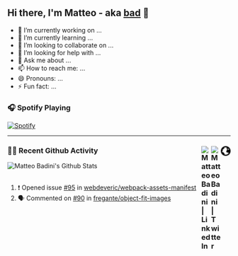 ## Hi there, I'm Matteo - aka [bad][website] 👋

- 🔭 I’m currently working on ...
- 🌱 I’m currently learning ...
- 👯 I’m looking to collaborate on ...
- 🤔 I’m looking for help with ...
- 💬 Ask me about ...
- 📫 How to reach me: ...
- 😄 Pronouns: ...
- ⚡ Fun fact: ...

### 🎧 Spotify Playing

[![Spotify](https://novatorem-bice.vercel.app/api/spotify)](https://open.spotify.com/user/matteobad)

---

### 🐱‍👤 Recent Github Activity [<img align="right" alt="matteobad.github.io" width="22px" src="https://raw.githubusercontent.com/iconic/open-iconic/master/svg/globe.svg" />][website][<img align="right" alt="Matteo Badini | Twitter" width="22px" src="https://cdn.jsdelivr.net/npm/simple-icons@v3/icons/twitter.svg" />][twitter][<img align="right" alt="Matteo Badini | LinkedIn" width="22px" src="https://cdn.jsdelivr.net/npm/simple-icons@v3/icons/linkedin.svg" />][linkedin]

<img align="left" alt="Matteo Badini's Github Stats" src="https://github-readme-stats-topaz-iota.vercel.app/api?username=matteobad&show_icons=true&hide_border=true" />

<br />
<br />

<!--START_SECTION:activity-->
1. ❗️ Opened issue [#95](https://github.com/webdeveric/webpack-assets-manifest/issues/95) in [webdeveric/webpack-assets-manifest](https://github.com/webdeveric/webpack-assets-manifest)
2. 🗣 Commented on [#90](https://github.com/fregante/object-fit-images/issues/90) in [fregante/object-fit-images](https://github.com/fregante/object-fit-images)
<!--END_SECTION:activity-->

[website]: https://matteobad.github.io
[twitter]: https://twitter.com/matteo_badini
[linkedin]: https://www.linkedin.com/in/matteo-badini-a4126412b/
